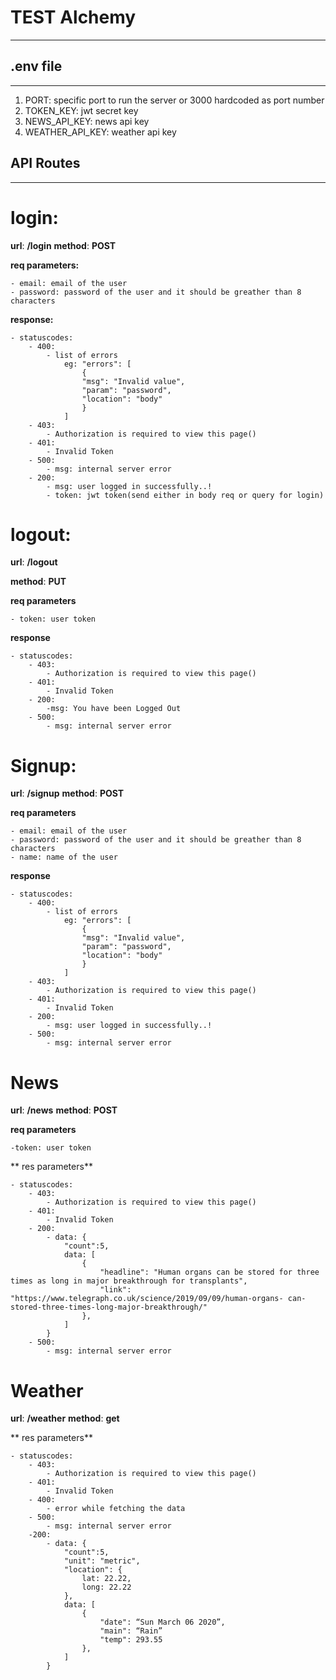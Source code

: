 # TEST Alchemy
---------------

## .env file
-------------

1. PORT: specific port to run the server or 3000 hardcoded as port number
2. TOKEN_KEY: jwt secret key
3. NEWS_API_KEY: news api key
4. WEATHER_API_KEY: weather api key


## API Routes
----------

# **login:**

**url**: **/login**
**method**: **POST**

**req parameters:**
    
    - email: email of the user
    - password: password of the user and it should be greather than 8 characters


**response:**

    - statuscodes:
        - 400: 
            - list of errors
                eg: "errors": [
                    {
                    "msg": "Invalid value",
                    "param": "password",
                    "location": "body"
                    }
                ]
        - 403:
            - Authorization is required to view this page()
        - 401:
            - Invalid Token
        - 500:
            - msg: internal server error
        - 200: 
            - msg: user logged in successfully..!
            - token: jwt token(send either in body req or query for login)


# **logout:**


**url**: **/logout**

**method**: **PUT**

**req parameters**
    
    - token: user token


**response**

    - statuscodes:
        - 403:
            - Authorization is required to view this page()
        - 401:
            - Invalid Token
        - 200: 
            -msg: You have been Logged Out
        - 500:
            - msg: internal server error


# **Signup:**


**url**: **/signup**
**method**: **POST**

**req parameters**

    - email: email of the user
    - password: password of the user and it should be greather than 8 characters
    - name: name of the user


**response**

    - statuscodes:
        - 400: 
            - list of errors
                eg: "errors": [
                    {
                    "msg": "Invalid value",
                    "param": "password",
                    "location": "body"
                    }
                ]
        - 403:
            - Authorization is required to view this page()
        - 401:
            - Invalid Token
        - 200: 
            - msg: user logged in successfully..!
        - 500:
            - msg: internal server error

# **News**


**url**: **/news**
**method**: **POST**

**req parameters**

    -token: user token

** res parameters**

    - statuscodes:
        - 403:
            - Authorization is required to view this page()
        - 401:
            - Invalid Token
        - 200: 
            - data: {
                "count":5,
                data: [
                    {
                        "headline": "Human organs can be stored for three times as long in major breakthrough for transplants",
                        "link": "https://www.telegraph.co.uk/science/2019/09/09/human-organs- can-stored-three-times-long-major-breakthrough/"
                    },
                ]
            }
        - 500:
            - msg: internal server error


# **Weather**


**url**: **/weather**
**method**: **get**

** res parameters**

    - statuscodes:
        - 403:
            - Authorization is required to view this page()
        - 401:
            - Invalid Token
        - 400:
            - error while fetching the data
        - 500:
            - msg: internal server error
        -200:
            - data: {
                "count":5,
                "unit": "metric",
                "location": {
                    lat: 22.22,
                    long: 22.22
                },
                data: [
                    {
                        "date": “Sun March 06 2020”,
                        "main": “Rain”
                        "temp": 293.55
                    },
                ]
            }
